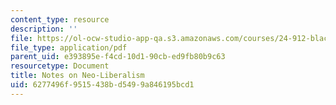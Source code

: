 ```yaml
---
content_type: resource
description: ''
file: https://ol-ocw-studio-app-qa.s3.amazonaws.com/courses/24-912-black-matters-introduction-to-black-studies-spring-2017/6277496f9515438bd5499a846195bcd1_MIT24_912s17_chomsky_neolib.pdf
file_type: application/pdf
parent_uid: e393895e-f4cd-10d1-90cb-ed9fb80b9c63
resourcetype: Document
title: Notes on Neo-Liberalism
uid: 6277496f-9515-438b-d549-9a846195bcd1
---
```

